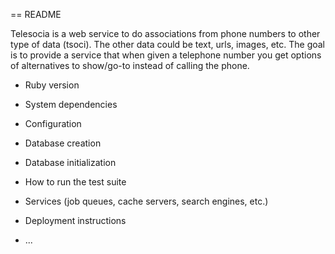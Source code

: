 == README


Telesocia is a web service to do associations from phone numbers to
other type of data (tsoci).  The other data could be text, urls,
images, etc.  The goal is to provide a service that when given a
telephone number you get options of alternatives to show/go-to instead
of calling the phone.

* Ruby version

* System dependencies

* Configuration

* Database creation

* Database initialization

* How to run the test suite

* Services (job queues, cache servers, search engines, etc.)

* Deployment instructions

* ...

